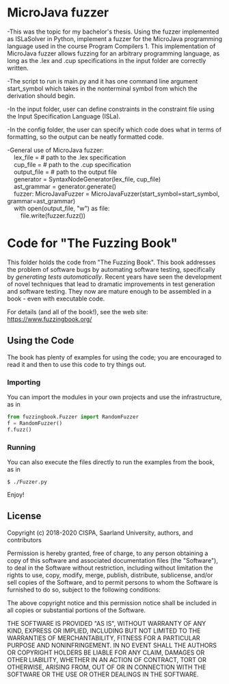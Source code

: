 # MicroJava fuzzer

-This was the topic for my bachelor's thesis. Using the fuzzer implemented as ISLaSolver in Python, implement a fuzzer for the MicroJava programming language used in the course Program Compilers 1. This implementation of MicroJava fuzzer allows fuzzing for an arbitrary programming language, as long as the .lex and .cup specifications in the input folder are correctly written.

-The script to run is main.py and it has one command line argument start_symbol which takes in the nonterminal symbol from which the derivation should begin.

-In the input folder, user can define constraints in the constraint file using the Input Specification Language (ISLa).

-In the config folder, the user can specify which code does what in terms of formatting, so the output can be neatly formatted code.

-General use of MicroJava fuzzer:  
&nbsp;&nbsp;&nbsp;&nbsp;lex_file = # path to the .lex specification  
&nbsp;&nbsp;&nbsp;&nbsp;cup_file = # path to the .cup specification  
&nbsp;&nbsp;&nbsp;&nbsp;output_file = # path to the output file  
&nbsp;&nbsp;&nbsp;&nbsp;generator = SyntaxNodeGenerator(lex_file, cup_file)  
&nbsp;&nbsp;&nbsp;&nbsp;ast_grammar = generator.generate()  
&nbsp;&nbsp;&nbsp;&nbsp;fuzzer: MicroJavaFuzzer = MicroJavaFuzzer(start_symbol=start_symbol, grammar=ast_grammar)  
&nbsp;&nbsp;&nbsp;&nbsp;with open(output_file, "w") as file:  
&nbsp;&nbsp;&nbsp;&nbsp;&nbsp;&nbsp;&nbsp;&nbsp;file.write(fuzzer.fuzz())  
  
# Code for "The Fuzzing Book"

This folder holds the code from "The Fuzzing Book".  This book addresses the problem of software bugs by automating software testing, specifically by _generating tests automatically_. Recent years have seen the development of novel techniques that lead to dramatic improvements in test generation and software testing. They now are mature enough to be assembled in a book - even with executable code.

For details (and all of the book!), see the web site: https://www.fuzzingbook.org/


## Using the Code

The book has plenty of examples for using the code; you are encouraged to read it and then to use this code to try things out.

### Importing

You can import the modules in your own projects and use the infrastructure, as in

```python
from fuzzingbook.Fuzzer import RandomFuzzer
f = RandomFuzzer()
f.fuzz()
```

### Running

You can also execute the files directly to run the examples from the book, as in

```shell
$ ./Fuzzer.py
```

Enjoy!


## License

Copyright (c) 2018-2020 CISPA, Saarland University, authors, and contributors

Permission is hereby granted, free of charge, to any person obtaining a copy of this software and associated documentation files (the "Software"), to deal in the Software without restriction, including without limitation the rights to use, copy, modify, merge, publish, distribute, sublicense, and/or sell copies of the Software, and to permit persons to whom the Software is furnished to do so, subject to the following conditions:

The above copyright notice and this permission notice shall be included in all copies or substantial portions of the Software.

THE SOFTWARE IS PROVIDED "AS IS", WITHOUT WARRANTY OF ANY KIND, EXPRESS OR IMPLIED, INCLUDING BUT NOT LIMITED TO THE WARRANTIES OF MERCHANTABILITY, FITNESS FOR A PARTICULAR PURPOSE AND NONINFRINGEMENT. IN NO EVENT SHALL THE AUTHORS OR COPYRIGHT HOLDERS BE LIABLE FOR ANY CLAIM, DAMAGES OR OTHER LIABILITY, WHETHER IN AN ACTION OF CONTRACT, TORT OR OTHERWISE, ARISING FROM, OUT OF OR IN CONNECTION WITH THE SOFTWARE OR THE USE OR OTHER DEALINGS IN THE SOFTWARE.
